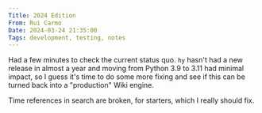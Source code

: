 ```yaml
---
Title: 2024 Edition
From: Rui Carmo
Date: 2024-03-24 21:35:00
Tags: development, testing, notes
---
```


Had a few minutes to check the current status quo. `hy` hasn't had a new release in almost a year and moving from Python 3.9 to 3.11 had minimal impact, so I guess it's time to do some more fixing and see if this can be turned back into a "production" Wiki engine.

Time references in search are broken, for starters, which I really should fix.